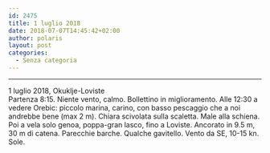 ```yaml
---
id: 2475
title: 1 luglio 2018
date: 2018-07-07T14:45:42+02:00
author: polaris
layout: post
categories:
  - Senza categoria
---
```

* * *

1 luglio 2018, Okuklje-Loviste  
Partenza 8:15. Niente vento, calmo. Bollettino in miglioramento. Alle 12:30 a vedere Orebic: piccolo marina, carino, con basso pescaggio che a noi andrebbe bene (max 2 m). Chiara scivolata sulla scaletta. Male alla schiena.  
Poi a vela solo genoa, poppa-gran lasco, fino a Loviste. Ancorato in 9.5 m, 30 m di catena. Parecchie barche. Qualche gavitello. Vento da SE, 10-15 kn. Sole.